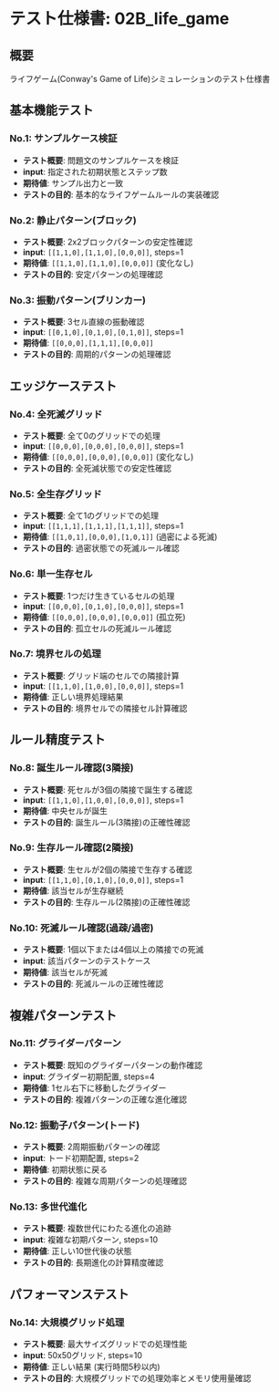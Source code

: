 # テスト仕様書: 02B_life_game

## 概要
ライフゲーム(Conway's Game of Life)シミュレーションのテスト仕様書

## 基本機能テスト

### No.1: サンプルケース検証
- **テスト概要**: 問題文のサンプルケースを検証
- **input**: 指定された初期状態とステップ数
- **期待値**: サンプル出力と一致
- **テストの目的**: 基本的なライフゲームルールの実装確認

### No.2: 静止パターン(ブロック)
- **テスト概要**: 2x2ブロックパターンの安定性確認
- **input**: `[[1,1,0],[1,1,0],[0,0,0]]`, steps=1
- **期待値**: `[[1,1,0],[1,1,0],[0,0,0]]` (変化なし)
- **テストの目的**: 安定パターンの処理確認

### No.3: 振動パターン(ブリンカー)
- **テスト概要**: 3セル直線の振動確認
- **input**: `[[0,1,0],[0,1,0],[0,1,0]]`, steps=1
- **期待値**: `[[0,0,0],[1,1,1],[0,0,0]]`
- **テストの目的**: 周期的パターンの処理確認

## エッジケーステスト

### No.4: 全死滅グリッド
- **テスト概要**: 全て0のグリッドでの処理
- **input**: `[[0,0,0],[0,0,0],[0,0,0]]`, steps=1
- **期待値**: `[[0,0,0],[0,0,0],[0,0,0]]` (変化なし)
- **テストの目的**: 全死滅状態での安定性確認

### No.5: 全生存グリッド
- **テスト概要**: 全て1のグリッドでの処理
- **input**: `[[1,1,1],[1,1,1],[1,1,1]]`, steps=1
- **期待値**: `[[1,0,1],[0,0,0],[1,0,1]]` (過密による死滅)
- **テストの目的**: 過密状態での死滅ルール確認

### No.6: 単一生存セル
- **テスト概要**: 1つだけ生きているセルの処理
- **input**: `[[0,0,0],[0,1,0],[0,0,0]]`, steps=1
- **期待値**: `[[0,0,0],[0,0,0],[0,0,0]]` (孤立死)
- **テストの目的**: 孤立セルの死滅ルール確認

### No.7: 境界セルの処理
- **テスト概要**: グリッド端のセルでの隣接計算
- **input**: `[[1,1,0],[1,0,0],[0,0,0]]`, steps=1
- **期待値**: 正しい境界処理結果
- **テストの目的**: 境界セルでの隣接セル計算確認

## ルール精度テスト

### No.8: 誕生ルール確認(3隣接)
- **テスト概要**: 死セルが3個の隣接で誕生する確認
- **input**: `[[1,1,0],[1,0,0],[0,0,0]]`, steps=1
- **期待値**: 中央セルが誕生
- **テストの目的**: 誕生ルール(3隣接)の正確性確認

### No.9: 生存ルール確認(2隣接)
- **テスト概要**: 生セルが2個の隣接で生存する確認
- **input**: `[[1,1,0],[0,1,0],[0,0,0]]`, steps=1
- **期待値**: 該当セルが生存継続
- **テストの目的**: 生存ルール(2隣接)の正確性確認

### No.10: 死滅ルール確認(過疎/過密)
- **テスト概要**: 1個以下または4個以上の隣接での死滅
- **input**: 該当パターンのテストケース
- **期待値**: 該当セルが死滅
- **テストの目的**: 死滅ルールの正確性確認

## 複雑パターンテスト

### No.11: グライダーパターン
- **テスト概要**: 既知のグライダーパターンの動作確認
- **input**: グライダー初期配置, steps=4
- **期待値**: 1セル右下に移動したグライダー
- **テストの目的**: 複雑パターンの正確な進化確認

### No.12: 振動子パターン(トード)
- **テスト概要**: 2周期振動パターンの確認
- **input**: トード初期配置, steps=2
- **期待値**: 初期状態に戻る
- **テストの目的**: 複雑な周期パターンの処理確認

### No.13: 多世代進化
- **テスト概要**: 複数世代にわたる進化の追跡
- **input**: 複雑な初期パターン, steps=10
- **期待値**: 正しい10世代後の状態
- **テストの目的**: 長期進化の計算精度確認

## パフォーマンステスト

### No.14: 大規模グリッド処理
- **テスト概要**: 最大サイズグリッドでの処理性能
- **input**: 50x50グリッド, steps=10
- **期待値**: 正しい結果 (実行時間5秒以内)
- **テストの目的**: 大規模グリッドでの処理効率とメモリ使用量確認
